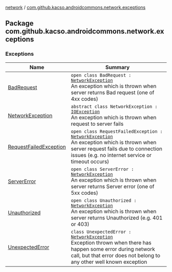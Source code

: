 [network](../index.md) / [com.github.kacso.androidcommons.network.exceptions](./index.md)

## Package com.github.kacso.androidcommons.network.exceptions

### Exceptions

| Name | Summary |
|---|---|
| [BadRequest](-bad-request/index.md) | `open class BadRequest : `[`NetworkException`](-network-exception/index.md)<br>An exception which is thrown when server returns Bad request (one of 4xx codes) |
| [NetworkException](-network-exception/index.md) | `abstract class NetworkException : `[`IOException`](http://docs.oracle.com/javase/8/docs/api/java/io/IOException.html)<br>An exception which is thrown when request to server fails |
| [RequestFailedException](-request-failed-exception/index.md) | `open class RequestFailedException : `[`NetworkException`](-network-exception/index.md)<br>An exception which is thrown when server request fails due to connection issues (e.g. no internet service or timeout occurs) |
| [ServerError](-server-error/index.md) | `open class ServerError : `[`NetworkException`](-network-exception/index.md)<br>An exception which is thrown when server returns Server error (one of 5xx codes) |
| [Unauthorized](-unauthorized/index.md) | `open class Unauthorized : `[`NetworkException`](-network-exception/index.md)<br>An exception which is thrown when server returns Unauthorized (e.g. 401 or 403) |
| [UnexpectedError](-unexpected-error/index.md) | `class UnexpectedError : `[`NetworkException`](-network-exception/index.md)<br>Exception thrown when there has happen some error during network call, but that error does not belong to any other well known exception |
